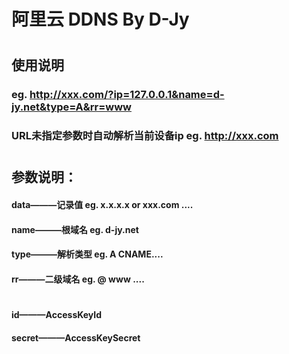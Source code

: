 # 阿里云 DDNS By D-Jy
#
## 使用说明
### eg. http://xxx.com/?ip=127.0.0.1&name=d-jy.net&type=A&rr=www
### URL未指定参数时自动解析当前设备ip eg. http://xxx.com
#
## 参数说明：
#### data———记录值	eg. x.x.x.x or xxx.com ....
#### name———根域名	eg. d-jy.net
#### type———解析类型	eg. A CNAME....
#### rr———二级域名	eg. @ www ....
#
#### id———AccessKeyId
#### secret———AccessKeySecret
